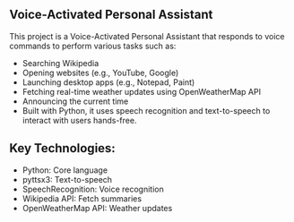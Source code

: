  ## Voice-Activated Personal Assistant

This project is a Voice-Activated Personal Assistant that responds to voice commands to perform various tasks such as:

- Searching Wikipedia
- Opening websites (e.g., YouTube, Google)
- Launching desktop apps (e.g., Notepad, Paint)
- Fetching real-time weather updates using OpenWeatherMap API
- Announcing the current time
- Built with Python, it uses speech recognition and text-to-speech to interact with users hands-free.

## Key Technologies:
- Python: Core language
- pyttsx3: Text-to-speech
- SpeechRecognition: Voice recognition
- Wikipedia API: Fetch summaries
- OpenWeatherMap API: Weather updates
